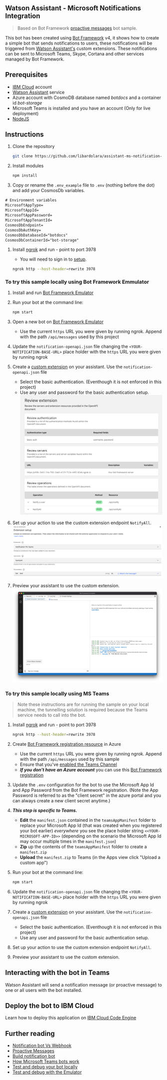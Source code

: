 ## Watson Assistant - Microsoft Notifications Integration

> Based on Bot Framework [proactive messages](https://github.com/microsoft/BotBuilder-Samples/tree/75523374357b397433882d35b1b0a305bbc5658d/samples/javascript_nodejs/16.proactive-messages) bot sample.

This bot has been created using [Bot Framework](https://dev.botframework.com) v4, it shows how to create a simple bot that sends notifications to users, these notifications will be triggered from [Watson Assistant's](https://cloud.ibm.com/catalog/services/watson-assistant) custom extensions. These notifications can be sent to Microsoft Teams, Skype, Cortana and other services managed by Bot Framework.

## Prerequisites

- [IBM Cloud](https://cloud.ibm.com) account
- [Watson Assistant](https://cloud.ibm.com/catalog/services/watson-assistant) service
- Azure account with CosmoDB database named _botdocs_ and a container id _bot-storage_
- Microsoft Teams is installed and you have an account (Only for live deployment)
- [NodeJS](https://nodejs.org/en/)

## Instructions

1) Clone the repository

    ```bash
    git clone https://github.com/libardolara/assistant-ms-notification-integration.git
    ```

1) Install modules

    ```bash
    npm install
    ```
1) Copy or rename the `.env_example` file to `.env` (nothing before the dot) and add your CosmosDb variables.

```
# Environment variables
MicrosoftAppType=
MicrosoftAppId=
MicrosoftAppPassword=
MicrosoftAppTenantId=
CosmosDbEndpoint=
CosmosDbAuthKey=
CosmosDbDatabaseId="botdocs"
CosmosDbContainerId="bot-storage"
```

1) Install [ngrok](https://ngrok.com/) and run - point to port 3978
    - You will need to sign in to [setup](https://dashboard.ngrok.com/get-started/setup).

    ```bash
    ngrok http --host-header=rewrite 3978
    ```


### To try this sample locally using Bot Framework Emmulator

1) Install and run [Bot Framework Emulator](https://docs.microsoft.com/en-us/azure/bot-service/bot-service-debug-emulator?view=azure-bot-service-4.0&tabs=csharp)

1) Run your bot at the command line:

    ```bash
    npm start
    ```

1) Open a new bot on [Bot Framework Emulator](https://docs.microsoft.com/en-us/azure/bot-service/bot-service-debug-emulator?view=azure-bot-service-4.0&tabs=csharp)
    - Use the current `https` URL you were given by running ngrok. Append with the path `/api/messages` used by this project

1) Update the `notification-openapi.json` file changing the `<YOUR-NOTIFICATION-BASE-URL>` place holder with the `https` URL you were given by running ngrok

1) Create a [custom extension](https://cloud.ibm.com/docs/watson-assistant?topic=watson-assistant-add-custom-extension) on your assistant. Use the `notification-openapi.json` file
    - Select the basic authentication. (Eventhough it is not enforced in this project)
    - Use any user and password for the basic authentication setup.
    ![customextension](img/custom-extension.png)
1) Set up your action to use the custom extension endpoint `NotifyAll`.
    ![action](img/extension-setup.png)

1) Preview your assistant to use the custom extension.
    ![previewbot](img/bot-emulator.png)

### To try this sample locally using MS Teams

> Note these instructions are for running the sample on your local machine, the tunnelling solution is required because the Teams service needs to call into the bot.


1) Install [ngrok](https://ngrok.com/) and run - point to port 3978

    ```bash
    ngrok http --host-header=rewrite 3978
    ```

1) Create [Bot Framework registration resource](https://docs.microsoft.com/en-us/azure/bot-service/bot-service-quickstart-registration) in Azure
    - Use the current `https` URL you were given by running ngrok. Append with the path `/api/messages` used by this sample
    - Ensure that you've [enabled the Teams Channel](https://docs.microsoft.com/en-us/azure/bot-service/channel-connect-teams?view=azure-bot-service-4.0)
    - __*If you don't have an Azure account*__ you can use this [Bot Framework registration](https://docs.microsoft.com/en-us/microsoftteams/platform/bots/how-to/create-a-bot-for-teams#register-your-web-service-with-the-bot-framework)

1) Update the `.env` configuration for the bot to use the Microsoft App Id and App Password from the Bot Framework registration. (Note the App Password is referred to as the "client secret" in the azure portal and you can always create a new client secret anytime.)

1) __*This step is specific to Teams.*__
    - **Edit** the `manifest.json` contained in the  `teamsAppManifest` folder to replace your Microsoft App Id (that was created when you registered your bot earlier) *everywhere* you see the place holder string `<<YOUR-MICROSOFT-APP-ID>>` (depending on the scenario the Microsoft App Id may occur multiple times in the `manifest.json`)
    - **Zip** up the contents of the `teamsAppManifest` folder to create a `manifest.zip`
    - **Upload** the `manifest.zip` to Teams (in the Apps view click "Upload a custom app")

1) Run your bot at the command line:

    ```bash
    npm start
    ```

1) Update the `notification-openapi.json` file changing the `<YOUR-NOTIFICATION-BASE-URL>` place holder with the `https` URL you were given by running ngrok

1) Create a [custom extension](https://cloud.ibm.com/docs/watson-assistant?topic=watson-assistant-add-custom-extension) on your assistant. Use the `notification-openapi.json` file
    - Select the basic authentication. (Eventhough it is not enforced in this project)
    - Use any user and password for the basic authentication setup.

1) Set up your action to use the custom extension endpoint `NotifyAll`.

1) Preview your assistant to use the custom extension.

## Interacting with the bot in Teams

Watson Assistant will send a notification message (or proactive message) to one or all users with the bot installed.

## Deploy the bot to IBM Cloud

Learn how to deploy this application on [IBM Cloud Code Engine](CODE.md)

## Further reading

- [Notification bot Vs Webhook](https://docs.microsoft.com/en-us/microsoftteams/platform/webhooks-and-connectors/what-are-webhooks-and-connectors)
- [Proactive Messages](https://docs.microsoft.com/en-us/microsoftteams/platform/bots/how-to/conversations/send-proactive-messages?tabs=typescript#create-the-conversation)
- [Build notification bot](https://docs.microsoft.com/en-us/microsoftteams/platform/sbs-gs-notificationbot?tabs=vscode)
- [How Microsoft Teams bots work](https://docs.microsoft.com/en-us/azure/bot-service/bot-builder-basics-teams?view=azure-bot-service-4.0&tabs=javascript)
- [Test and debug your bot locally](https://docs.microsoft.com/en-us/microsoftteams/platform/bots/how-to/debug/locally-with-an-ide)
- [Test and debug with the Emulator](https://docs.microsoft.com/en-us/azure/bot-service/bot-service-debug-emulator?view=azure-bot-service-4.0&preserve-view=true&tabs=javascript)
